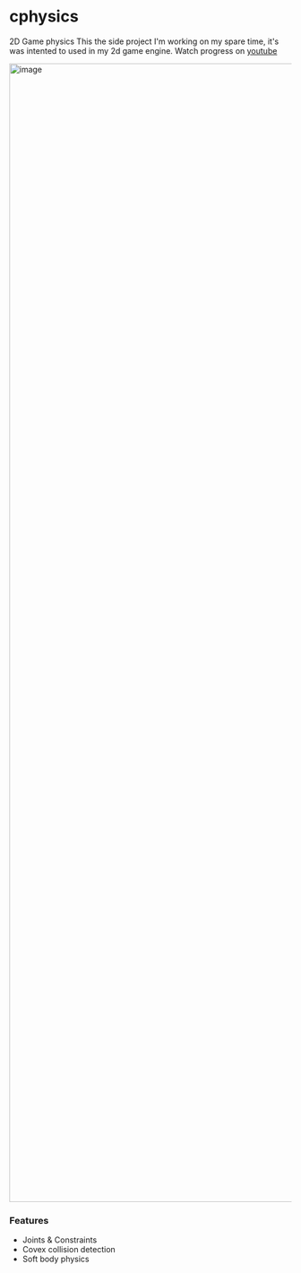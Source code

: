 # cphysics
2D Game physics
This the side project I'm working on my spare time, it's was intented to used in my 2d game engine. Watch progress on [youtube](https://www.youtube.com/playlist?list=PL2dQtIx06FzV1PpECPfftlD7LFhnijeRU)

<img width="2032" alt="image" src="https://github.com/PhantomCloak/cphysics/assets/34552014/cfcda764-bc02-4f6e-9da3-193af462e06b">


### Features
- Joints & Constraints
- Covex collision detection
- Soft body physics
